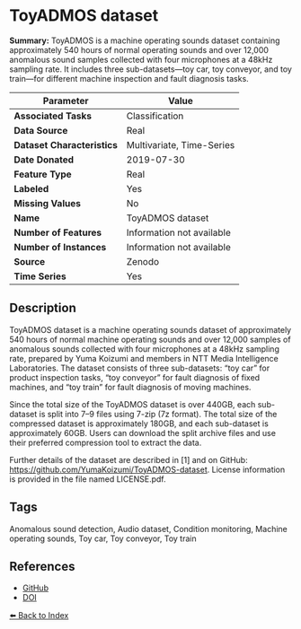 # ToyADMOS dataset

**Summary:** ToyADMOS is a machine operating sounds dataset containing approximately 540 hours of normal operating sounds and over 12,000 anomalous sound samples collected with four microphones at a 48kHz sampling rate. It includes three sub-datasets—toy car, toy conveyor, and toy train—for different machine inspection and fault diagnosis tasks.

| Parameter | Value |
| --- | --- |
| **Associated Tasks** | Classification |
| **Data Source** | Real |
| **Dataset Characteristics** | Multivariate, Time-Series |
| **Date Donated** | 2019-07-30 |
| **Feature Type** | Real |
| **Labeled** | Yes |
| **Missing Values** | No |
| **Name** | ToyADMOS dataset |
| **Number of Features** | Information not available |
| **Number of Instances** | Information not available |
| **Source** | Zenodo |
| **Time Series** | Yes |

## Description

ToyADMOS dataset is a machine operating sounds dataset of approximately 540 hours of normal machine operating sounds and over 12,000 samples of anomalous sounds collected with four microphones at a 48kHz sampling rate, prepared by Yuma Koizumi and members in NTT Media Intelligence Laboratories. The dataset consists of three sub-datasets: “toy car” for product inspection tasks, “toy conveyor” for fault diagnosis of fixed machines, and “toy train” for fault diagnosis of moving machines.

Since the total size of the ToyADMOS dataset is over 440GB, each sub-dataset is split into 7–9 files using 7-zip (7z format). The total size of the compressed dataset is approximately 180GB, and each sub-dataset is approximately 60GB. Users can download the split archive files and use their preferred compression tool to extract the data.

Further details of the dataset are described in [1] and on GitHub: https://github.com/YumaKoizumi/ToyADMOS-dataset. License information is provided in the file named LICENSE.pdf.

## Tags

Anomalous sound detection, Audio dataset, Condition monitoring, Machine operating sounds, Toy car, Toy conveyor, Toy train

## References

- [GitHub](https://github.com/YumaKoizumi/ToyADMOS-dataset)
- [DOI](https://doi.org/10.5281/zenodo.3351307)

[⬅️ Back to Index](../README.md)
